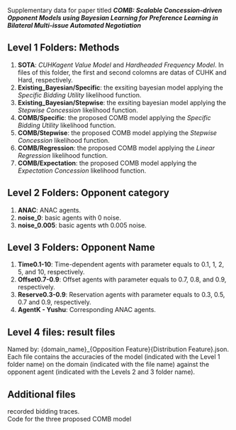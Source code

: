 Supplementary data for paper titled ***COMB: Scalable Concession-driven Opponent Models using Bayesian Learning for Preference Learning in Bilateral Multi-issue Automated Negotiation*** 

## Level 1 Folders: Methods

1. **SOTA**: <i>CUHKagent Value Model</i> and <i>Hardheaded Frequency Model</i>. In files of this folder, the first and second colomns are datas of CUHK and Hard, respectively.  
5. **Existing_Bayesian/Specific**: the exsiting bayesian model applying the <i>Specific Bidding Utility</i> likelihood function.  
5. **Existing_Bayesian/Stepwise**: the exsiting bayesian model applying the <i>Stepwise Concession</i> likelihood function.  
2. **COMB/Specific**: the proposed COMB model applying the <i>Specific Bidding Utility</i> likelihood function.
2. **COMB/Stepwise**: the proposed COMB model applying the <i>Stepwise Concession</i> likelihood function.
3. **COMB/Regression**: the proposed COMB model applying the <i>Linear Regression</i> likelihood function.  
4. **COMB/Expectation**: the proposed COMB model applying the <i>Expectation Concession</i> likelihood function.   


## Level 2 Folders: Opponent category

1. **ANAC**: ANAC agents.  
2. **noise_0**: basic agents with 0 noise.  
3. **noise_0.005**: basic agents wth 0.005 noise.  

## Level 3 Folders: Opponent Name

1. **Time0.1-10**: Time-dependent agents with parameter equals to 0.1, 1, 2, 5, and 10, respectively.  
2. **Offset0.7-0.9**: Offset agents with parameter equals to 0.7, 0.8, and 0.9, respectively.  
3. **Reserve0.3-0.9**: Reservation agents with parameter equals to 0.3, 0.5, 0.7 and 0.9, respectively.
4. **AgentK - Yushu**: Corresponding ANAC agents.


## Level 4 files: result files
Named by: {domain_name}_{Opposition Feature}{Distribution Feature}.json.  
Each file contains the accuracies of the model (indicated with the Level 1 folder name) on the domain (indicated with the file name) against the opponent agent (indicated with the Levels 2 and 3 folder name).

## Additional files
recorded bidding traces.  
Code for the three proposed COMB model


